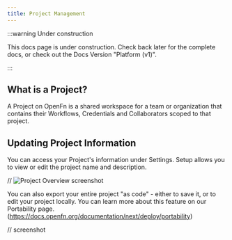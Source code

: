 ```yaml
---
title: Project Management
---
```


:::warning Under construction

This docs page is under construction. Check back later for the complete docs, or check out the Docs Version "Platform (v1)". 

:::

## What is a Project?

A Project on OpenFn is a shared workspace for a team or organization that contains their Workflows, Credentials and Collaborators scoped to that project.

## Updating Project Information

You can access your Project's information under Settings. Setup allows you to view or edit the project name and description.  


// ![Project Overview](/img/project_overview.png) screenshot

You can also export your entire project "as code" - either to save it, or to edit your project locally. You can learn more about this feature on our Portability page. (https://docs.openfn.org/documentation/next/deploy/portability)

// screenshot

